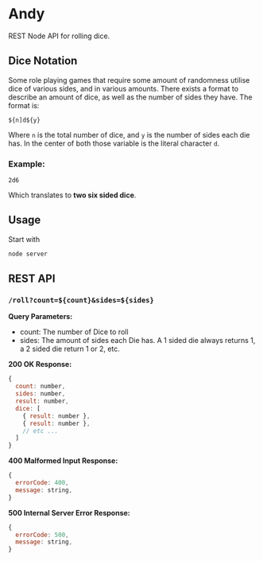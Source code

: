 # Andy
REST Node API for rolling dice.

## Dice Notation
Some role playing games that require some amount of randomness utilise dice of various sides, and in various amounts. There exists a format to describe an amount of dice, as well as the number of sides they have. The format is:

```
${n]d${y}
```
Where `n` is the total number of dice, and `y` is the number of sides each die has. In the center of both those variable is the literal character `d`.

### Example:
```
2d6
```
Which translates to **two six sided dice**.

## Usage
Start with
```bash
node server
```

## REST API
### `/roll?count=${count}&sides=${sides}`
**Query Parameters:**
 - count: The number of Dice to roll
 - sides: The amount of sides each Die has. A 1 sided die always returns 1, a 2 sided die return 1 or 2, etc.

**200 OK Response:**
```js
{
  count: number,
  sides: number,
  result: number,
  dice: [
    { result: number },
    { result: number },
    // etc ...
  ]
}
```
**400 Malformed Input Response:**
```js
{
  errorCode: 400,
  message: string,
}
```
**500 Internal Server Error Response:**
```js
{
  errorCode: 500,
  message: string,
}
```
